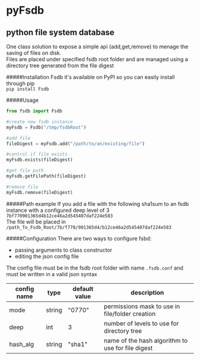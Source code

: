 pyFsdb
======
python file system database
-----
One class solution to expose a simple api (add,get,remove) to menage the saving of files on disk.  
Files are placed under specified fsdb root folder and are managed using a directory tree generated from the file digest

#####Installation
Fsdb it's available on PyPI so you can easily install through pip  
`pip install Fsdb`

#####Usage
```python
from fsdb import Fsdb

#create new fsdb instance
myFsdb = Fsdb("/tmp/fsdbRoot")

#add file
fileDigest = myFsdb.add("/path/to/an/existing/file")

#control if file exists
myFsdb.exists(fileDigest)

#get file path
myFsdb.getFilePath(fileDigest)

#remove file
myFsdb.remove(fileDigest)
```

#####Path example
If you add a file with the following sha1sum to an fsdb instance with a configured deep level of 3
`7bf770901365d4b12ce46a2d545407daf224e583`  
The file will be placed in  
`/path_To_Fsdb_Root/7b/f770/901365d4/b12ce46a2d545407daf224e583`

#####Configuration
There are two ways to configure fsbd:
 - passing arguments to class constructor
 - editing the json config file
 
The config file must be in the fsdb root folder with name ```.fsdb.conf``` and must be written in a valid json syntax

| config name | type | default value | description |
|-------------|------|---------------|-------------|
|mode | string | "0770" | permissions mask to use in file/folder creation |
|deep | int | 3 | number of levels to use for directory tree |
|hash_alg | string | "sha1" | name of the hash algorithm to use for file digest|
